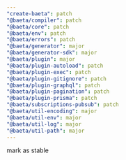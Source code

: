 ```yaml
---
"create-baeta": patch
"@baeta/compiler": patch
"@baeta/core": patch
"@baeta/env": patch
"@baeta/errors": patch
"@baeta/generator": major
"@baeta/generator-sdk": major
"@baeta/plugin": major
"@baeta/plugin-autoload": patch
"@baeta/plugin-exec": patch
"@baeta/plugin-gitignore": patch
"@baeta/plugin-graphql": patch
"@baeta/plugin-pagination": patch
"@baeta/plugin-prisma": patch
"@baeta/subscriptions-pubsub": patch
"@baeta/util-encoding": major
"@baeta/util-env": major
"@baeta/util-log": major
"@baeta/util-path": major
---
```


mark as stable
